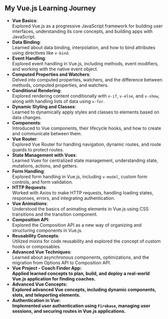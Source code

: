<h2>My Vue.js Learning Journey</h2>

- <b>Vue Basics</b>:<br/> Explored Vue.js as a progressive JavaScript framework for building user interfaces, understanding its core concepts, and building apps with JavaScript.
- <b>Data Binding</b>:<br/> Learned about data binding, interpolation, and how to bind attributes using directives like `v-bind`.
- <b>Event Handling</b>:<br/> Explored event handling in Vue.js, including methods, event modifiers, and working with the native event object.
- <b>Computed Properties and Watchers</b>:<br/> Delved into computed properties, watchers, and the difference between methods, computed properties, and watchers.
- <b>Conditional Rendering</b>:<br/> Explored rendering content conditionally with `v-if`, `v-else`, and `v-show`, along with handling lists of data using `v-for`.
- <b>Dynamic Styling and Classes</b>:<br/> Learned to dynamically apply styles and classes to elements based on data changes.
- <b>Components</b>:<br/> Introduced to Vue components, their lifecycle hooks, and how to create and communicate between them.
- <b>Vue Router</b>:<br/> Explored Vue Router for handling navigation, dynamic routes, and route guards to protect routes.
- <b>State Management with Vuex</b>:<br/> Learned Vuex for centralized state management, understanding state, mutations, actions, and getters.
- <b>Form Handling</b>:<br/> Explored form handling in Vue.js, including `v-model`, custom form controls, and form validation.
- <b>HTTP Requests</b>:<br/> Worked with Axios to make HTTP requests, handling loading states, responses, errors, and integrating authentication.
- <b>Vue Animations</b>:<br/> Understood the basics of animating elements in Vue.js using CSS transitions and the transition component.
- <b>Composition API</b>:<br/> Explored the Composition API as a new way of organizing and structuring components in Vue.js.
- <b>Reusability Concepts</b>:<br/> Utilized mixins for code reusability and explored the concept of custom hooks or composables.
- <b>Advanced Vue Techniques</b>:<br/> Learned about asynchronous components, optimizations, and the migration from Options API to Composition API.
- <b>Vue Project - <b>Coach Finder App</b>:<br/> Applied learned concepts to plan, build, and deploy a real-world Vue.js application for finding coaches.
- <b>Advanced Vue Concepts</b>:<br/> Explored advanced Vue concepts, including dynamic components, slots, and teleporting elements.
- <b>Authentication in Vue</b>:<br/> Implemented user authentication using `Firebase`, managing user sessions, and securing routes in Vue.js applications.
